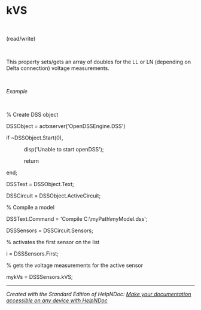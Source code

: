 # kVS

&nbsp;

(read/write)

&nbsp;

This property sets/gets an array of doubles for the LL or LN (depending on Delta connection) voltage measurements.

&nbsp;

*Example*

&nbsp;

% Create DSS object

DSSObject = actxserver('OpenDSSEngine.DSS')

if ~DSSObject.Start(0),

&nbsp; &nbsp; &nbsp; &nbsp; &nbsp; &nbsp; disp('Unable to start openDSS');

&nbsp; &nbsp; &nbsp; &nbsp; &nbsp; &nbsp; return

end;

DSSText = DSSObject.Text;

DSSCircuit = DSSObject.ActiveCircuit;

% Compile a model &nbsp; &nbsp;

DSSText.Command = 'Compile C:\\myPath\\myModel.dss';

DSSSensors = DSSCircuit.Sensors;

% activates the first sensor on the list

i = DSSSensors.First;

% gets the voltage measurements for the active sensor

mykVs = DSSSensors.kVS;

***
_Created with the Standard Edition of HelpNDoc: [Make your documentation accessible on any device with HelpNDoc](<https://www.helpndoc.com/feature-tour/produce-html-websites/>)_
